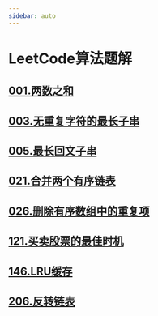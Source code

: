 ```yaml
---
sidebar: auto
---
```


# LeetCode算法题解

## [001.两数之和](./01.两数之和.md)
## [003.无重复字符的最长子串](./03.无重复字符的最长子串.md)
## [005.最长回文子串](./05.最长回文子串.md)
## [021.合并两个有序链表](./021.合并两个有序链表.md)
## [026.删除有序数组中的重复项](./026.删除有序数组中的重复项.md)
## [121.买卖股票的最佳时机](./121.买卖股票的最佳时机.md)
## [146.LRU缓存](./146.LRU缓存.md)
## [206.反转链表](./206.反转链表.md)


